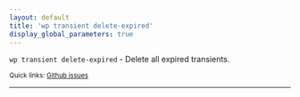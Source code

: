 ```yaml
---
layout: default
title: 'wp transient delete-expired'
display_global_parameters: true
---
```


`wp transient delete-expired` - Delete all expired transients.

<small>Quick links: <a href="https://github.com/wp-cli/wp-cli/issues?q=is%3Aopen+label%3Acommand%3Adelete-expired+sort%3Aupdated-desc">Github issues</a></small>

<hr />





